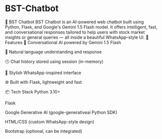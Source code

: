 # BST-Chatbot
🧠 BST Chatbot BST Chatbot is an AI-powered web chatbot built using Python, Flask, and Google's Gemini 1.5 Flash model. It offers intelligent, fast, and conversational responses tailored to help users with stock market insights or general queries — all inside a beautiful WhatsApp-style UI.
🚀 Features
💬 Conversational AI powered by Gemini 1.5 Flash

🧠 Natural language understanding and response

🕓 Chat history stored using session (in-memory)

🎨 Stylish WhatsApp-inspired interface

⚙️ Built with Flask, lightweight and fast

📦 Tech Stack
Python 3.10+

Flask

Google Generative AI (google-generativeai Python SDK)

HTML/CSS (custom WhatsApp-style design)

Bootstrap (optional, can be integrated)
